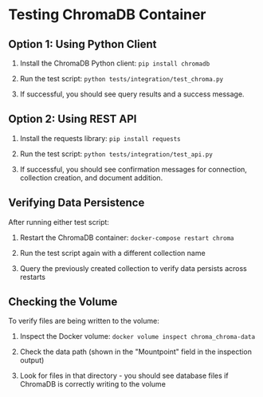 # Testing ChromaDB Container

## Option 1: Using Python Client

1. Install the ChromaDB Python client:
   `
   pip install chromadb
   `

2. Run the test script:
   `
   python tests/integration/test_chroma.py
   `

3. If successful, you should see query results and a success message.

## Option 2: Using REST API

1. Install the requests library:
   `
   pip install requests
   `

2. Run the test script:
   `
   python tests/integration/test_api.py
   `

3. If successful, you should see confirmation messages for connection, collection creation, and document addition.

## Verifying Data Persistence

After running either test script:

1. Restart the ChromaDB container:
   `
   docker-compose restart chroma
   `

2. Run the test script again with a different collection name
   
3. Query the previously created collection to verify data persists across restarts

## Checking the Volume

To verify files are being written to the volume:

1. Inspect the Docker volume:
   `
   docker volume inspect chroma_chroma-data
   `

2. Check the data path (shown in the "Mountpoint" field in the inspection output)

3. Look for files in that directory - you should see database files if ChromaDB is correctly writing to the volume
